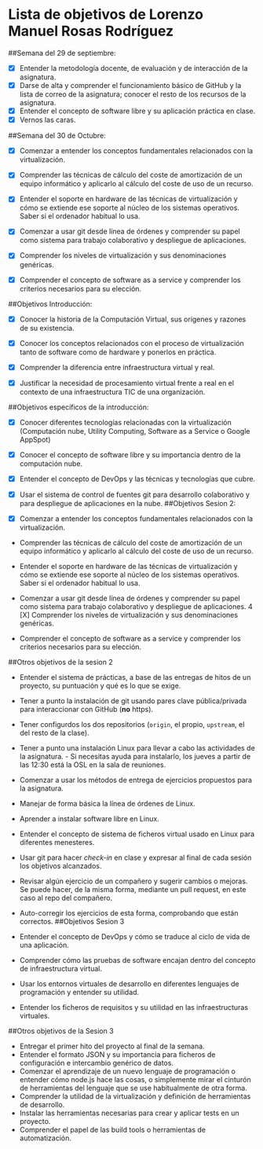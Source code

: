 Lista de objetivos de Lorenzo Manuel Rosas Rodríguez
============================


##Semana del 29 de septiembre:
- [X] Entender la metodología docente, de evaluación y de interacción de la asignatura.
- [X] Darse de alta y comprender el funcionamiento básico de GitHub y la lista de correo de la asignatura; conocer el resto de los recursos de la asignatura.
- [X] Entender el concepto de software libre y su aplicación práctica en clase.
- [X] Vernos las caras.

##Semana del 30 de Octubre:

- [X] Comenzar a entender los conceptos fundamentales relacionados con la virtualización.

- [X] Comprender las técnicas de cálculo del coste de amortización de un equipo informático y aplicarlo al cálculo del coste de uso de un recurso.

- [X] Entender el soporte en hardware de las técnicas de virtualización y cómo se extiende ese soporte al núcleo de los sistemas operativos. Saber si el ordenador habitual lo usa.

- [X] Comenzar a usar git desde línea de órdenes y comprender su papel como sistema para trabajo colaborativo y despliegue de aplicaciones.

- [X] Comprender los niveles de virtualización y sus denominaciones genéricas.

- [X] Comprender el concepto de software as a service y comprender los criterios necesarios para su elección.

##Objetivos Introducción:
- [X] Conocer la historia de la Computación Virtual, sus orígenes y razones de su existencia.

- [X] Conocer los conceptos relacionados con el proceso de virtualización tanto de software como de hardware y ponerlos en práctica.
- [X] Comprender la diferencia entre infraestructura virtual y real.
- [X] Justificar la necesidad de procesamiento virtual frente a real en el contexto de una infraestructura TIC de una organización.

##Objetivos específicos de la introducción:

- [X] Conocer diferentes tecnologías relacionadas con la virtualización (Computación nube, Utility Computing, Software as a Service o      Google AppSpot)

- [X] Conocer el concepto de software libre y su importancia dentro de la computación nube.

- [X] Entender el concepto de DevOps y las técnicas y tecnologías que cubre.

- [X] Usar el sistema de control de fuentes git para desarrollo colaborativo y para despliegue de aplicaciones en la nube.
##Objetivos Sesion 2:
- [X] Comenzar a entender los conceptos fundamentales relacionados con la virtualización.
- Comprender las técnicas de cálculo del coste de amortización de un equipo informático y aplicarlo al cálculo del coste de uso de un recurso.

- Entender el soporte en hardware de las técnicas de virtualización y cómo se extiende ese soporte al núcleo de los sistemas operativos. Saber si el ordenador habitual lo usa. 
- Comenzar a usar git desde línea de órdenes y comprender su papel como sistema para trabajo colaborativo y despliegue de aplicaciones. 4 [X] Comprender los niveles de virtualización y sus denominaciones genéricas.
- Comprender el concepto de software as a service y comprender los criterios necesarios para su elección.

##Otros objetivos de la sesion 2
- Entender el sistema de prácticas, a base de las entregas de hitos de un proyecto, su puntuación y qué es lo que se exige. 

- Tener a punto la instalación de git usando pares clave pública/privada para interaccionar con GitHub (**no** https).

- Tener configurdos los dos repositorios (`origin`, el propio, `upstream`, el del resto de la clase). 
- Tener a punto una instalación Linux para llevar a cabo las actividades de la asignatura. - Si necesitas ayuda para instalarlo, los
    jueves a partir de las 12:30 está la OSL en la sala de reuniones. 
- Comenzar a usar los métodos de entrega de ejercicios propuestos para la asignatura. 
- Manejar de forma básica la línea de órdenes de Linux.
- Aprender a instalar software libre en Linux.
- Entender el concepto de sistema de ficheros virtual usado en Linux para diferentes menesteres.
- Usar git para hacer *check-in* en clase y expresar al final de cada sesión los objetivos alcanzados.
- Revisar algún ejercicio de un compañero y sugerir cambios o mejoras. Se puede hacer, de la misma forma, mediante un pull          request, en este caso al repo del compañero.
- Auto-corregir los ejercicios de esta forma, comprobando que están correctos.
##Objetivos Sesion 3
- Entender el concepto de DevOps y cómo se traduce al ciclo de vida de una aplicación.
- Comprender cómo las pruebas de software encajan dentro del concepto de infraestructura virtual.
- Usar los entornos virtuales de desarrollo en diferentes lenguajes de programación y entender su utilidad.
- Entender los ficheros de requisitos y su utilidad en las infraestructuras virtuales.

##Otros objetivos de la Sesion 3

- Entregar el primer hito del proyecto al final de la semana.
- Entender el formato JSON y su importancia para ficheros de configuración e intercambio genérico de datos. 
- Comenzar el aprendizaje de un nuevo lenguaje de programación o entender cómo node.js hace las cosas, o simplemente mirar el
    cinturón de herramientas del lenguaje que se use habitualmente de otra forma.
- Comprender la utilidad de la virtualización y definición de herramientas de desarrollo.
- Instalar las herramientas necesarias para crear y aplicar tests en un proyecto.
- Comprender el papel de las build tools o herramientas de automatización.

